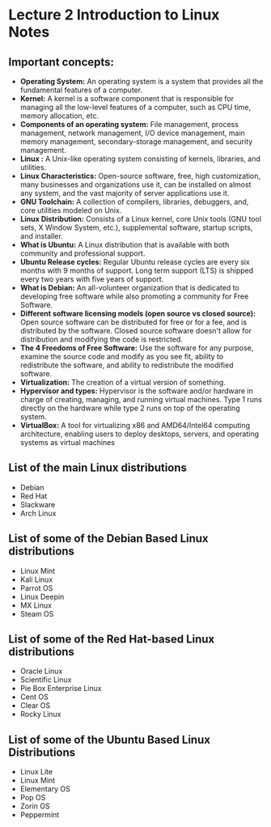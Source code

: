 # Lecture 2 Introduction to Linux Notes

## Important concepts:
* **Operating System:** An operating system is a system that provides all the fundamental features of a computer.  
* **Kernel:** A kernel is a software component that is responsible for managing all the low-level features of a computer, such as CPU time, memory allocation, etc. 
* **Components of an operating system:** File management, process management, network management, I/O device management, main memory management, secondary-storage management, and security management. 
* **Linux :** A Unix-like operating system consisting of kernels, libraries, and utilities.  
* **Linux Characteristics:** Open-source software, free, high customization, many businesses and organizations use it, can be installed on almost any system, and the vast majority of server applications use it.
* **GNU Toolchain:** A collection of compilers, libraries, debuggers, and, core utilities modeled on Unix. 
* **Linux Distribution:** Consists of a Linux kernel, core Unix tools (GNU tool sets, X Window System, etc.), supplemental software, startup scripts, and installer. 
* **What is Ubuntu:** A Linux distribution that is available with both community and professional support. 
* **Ubuntu Release cycles:** Regular Ubuntu release cycles are every six months with 9 months of support. Long term support (LTS) is shipped every two years with five years of support.
* **What is Debian:** An all-volunteer organization that is dedicated to developing free software while also promoting a community for Free Software.  
* **Different software licensing models (open source vs closed source):**  Open source software can be distributed for free or for a fee, and is distributed by the software. Closed source software doesn't allow for distribution and modifying the code is restricted. 
* **The 4 Freedoms of Free Software:** Use the software for any purpose, examine the source code and modify as you see fit, ability to redistribute the software, and ability to redistribute the modified software. 
* **Virtualization:** The creation of a virtual version of something. 
* **Hypervisor and types:** Hypervisor is the software and/or hardware in charge of creating, managing, and running virtual machines. Type 1 runs directly on the hardware while type 2 runs on top of the operating system.  
* **VirtualBox:** A tool for virtualizing x86 and AMD64/Intel64 computing architecture, enabling users to deploy desktops, servers, and operating systems as virtual machines


## List of the main Linux distributions 
* Debian 
* Red Hat
* Slackware 
* Arch Linux
## List of some of the Debian Based Linux distributions
* Linux Mint 
* Kali Linux 
* Parrot OS 
* Linux Deepin 
* MX Linux
* Steam OS
## List of some of the Red Hat-based Linux distributions 
* Oracle Linux 
* Scientific Linux
* Pie Box Enterprise Linux 
* Cent OS
* Clear OS 
* Rocky Linux 
## List of some of the Ubuntu Based Linux Distributions
* Linux Lite 
* Linux Mint 
* Elementary OS 
* Pop OS 
* Zorin OS 
* Peppermint
